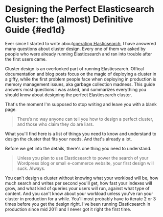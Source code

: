 # Designing the Perfect Elasticsearch Cluster: the \(almost\) Definitive Guide {#ed1d}

Ever since I started to write about[operating Elasticsearch](https://thoughts.t37.net/tagged/elasticsearch), I have answered many questions about cluster design. Every one of them we asked by people who were already running Elasticsearch and ran into trouble after the first users came.

Cluster design is an overlooked part of running Elasticsearch. Offical documentation and blog posts focus on the magic of deploying a cluster in a giffy, while the first problem people face when deploying in production is memory management issues, aka garbage collection madness. This guide answers most questions I was asked, and summarizes everything you should know about designing the perfect Elasticsearch cluster.

That's the moment I'm supposed to stop writing and leave you with a blank page.

> There’s no way anyone can tell you how to design a perfect cluster, and those who claim they do are liars.

What you'll find here is a list of things you need to know and understand to design the cluster that fits your needs. And that's already a lot.

Before we get into the details, there's one thing you need to understand.

> Unless you plan to use Elasticsearch to power the search of your Wordpress blog or small e-commerce website, your first design will suck. Always.

You can't design a cluster without knowing what your workload will be, how much search and writes per second you'll get, how fast your indexes will grow, and what kind of queries your users will run, against what type of content. And you can't know about your workload unless you've ran your cluster in production for a while. You'll most probably have to iterate 2 or 3 times before you get the design right. I've been running Elasticsearch in production since mid 2011 and I never got it right the first time.



